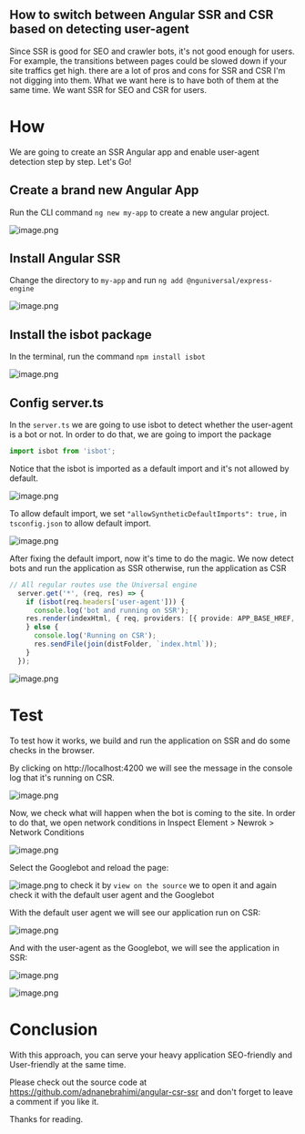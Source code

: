 ## How to switch between Angular SSR and CSR based on detecting user-agent

Since SSR is good for SEO and crawler bots, it's not good enough for users. For example, the transitions between pages could be slowed down if your site traffics get high. there are a lot of pros and cons for SSR and CSR I'm not digging into them. What we want here is to have both of them at the same time. We want SSR for SEO and CSR for users.

# How

We are going to create an SSR Angular app and enable user-agent detection step by step. Let's Go!

## Create a brand new Angular App

Run the CLI command `ng new my-app` to create a new angular project.

![image.png](https://cdn.hashnode.com/res/hashnode/image/upload/v1649451382033/lkljcGjSo.png)

## Install Angular SSR

Change the directory to `my-app` and run `ng add @nguniversal/express-engine` 

![image.png](https://cdn.hashnode.com/res/hashnode/image/upload/v1650258272122/1TPH2tRb7.png)

## Install the isbot package

In the terminal, run the command `npm install isbot`

![image.png](https://cdn.hashnode.com/res/hashnode/image/upload/v1650258533179/2YMCKIG6h.png)

## Config server.ts

In the `server.ts` we are going to use isbot to detect whether the user-agent is a bot or not. In order to do that, we are going to import the package

```ts
import isbot from 'isbot';

```
Notice that the isbot is imported as a default import and it's not allowed by default.

![image.png](https://cdn.hashnode.com/res/hashnode/image/upload/v1650259026202/V73cu2T5B.png)

To allow default import, we set `"allowSyntheticDefaultImports": true,` in `tsconfig.json` to allow default import.

![image.png](https://cdn.hashnode.com/res/hashnode/image/upload/v1650259072769/QQDC9bTDU.png)

After fixing the default import, now it's time to do the magic. We now detect bots and run the application as SSR otherwise, run the application as CSR

```ts
// All regular routes use the Universal engine
  server.get('*', (req, res) => {
    if (isbot(req.headers['user-agent'])) {
      console.log('bot and running on SSR');
    res.render(indexHtml, { req, providers: [{ provide: APP_BASE_HREF, useValue: req.baseUrl }] });
    } else {
      console.log('Running on CSR');
      res.sendFile(join(distFolder, `index.html`));
    }
  });
```

![image.png](https://cdn.hashnode.com/res/hashnode/image/upload/v1650260169304/CszpW3TPe.png)

# Test

To test how it works, we build and run the application on SSR and do some checks in the browser.

By clicking on http://localhost:4200 we will see the message in the console log that it's running on CSR.

![image.png](https://cdn.hashnode.com/res/hashnode/image/upload/v1650260276104/RC0jDps12.png)

Now, we check what will happen when the bot is coming to the site. In order to do that, we open network conditions in Inspect Element > Newrok > Network Conditions

![image.png](https://cdn.hashnode.com/res/hashnode/image/upload/v1650260685188/ELjAe2FzL.png)

Select the Googlebot and reload the page:

![image.png](https://cdn.hashnode.com/res/hashnode/image/upload/v1650260772992/Ol2-fYu4H.png)
to check it by `view on the source` we to open it and again check it with the default user agent and the Googlebot

With the default user agent we will see our application run on CSR:

![image.png](https://cdn.hashnode.com/res/hashnode/image/upload/v1650261412055/OF0iuA_zf.png)

And with the user-agent as the Googlebot, we will see the application in SSR:


![image.png](https://cdn.hashnode.com/res/hashnode/image/upload/v1650261486626/sXnbDwJeu.png)

![image.png](https://cdn.hashnode.com/res/hashnode/image/upload/v1650261505659/lfj0rpt1B.png)

# Conclusion

With this approach, you can serve your heavy application SEO-friendly and User-friendly at the same time. 

Please check out the source code at https://github.com/adnanebrahimi/angular-csr-ssr and don't forget to leave a comment if you like it.

Thanks for reading.


